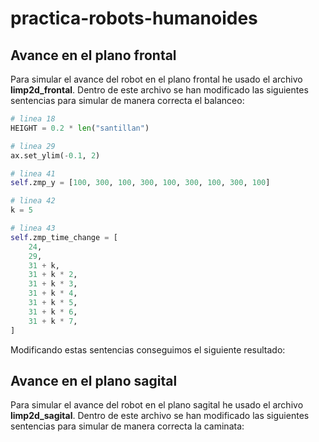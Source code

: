 # practica-robots-humanoides

## Avance en el plano **frontal**
Para simular el avance del robot en el plano frontal he usado el archivo **limp2d_frontal**.
Dentro de este archivo se han modificado las siguientes sentencias para simular de manera correcta el balanceo:
```python
# linea 18 
HEIGHT = 0.2 * len("santillan")

# linea 29
ax.set_ylim(-0.1, 2)

# linea 41
self.zmp_y = [100, 300, 100, 300, 100, 300, 100, 300, 100]

# linea 42
k = 5

# linea 43
self.zmp_time_change = [
    24,
    29,
    31 + k,
    31 + k * 2,
    31 + k * 3,
    31 + k * 4,
    31 + k * 5,
    31 + k * 6,
    31 + k * 7,
]
```

Modificando estas sentencias conseguimos el siguiente resultado:

## Avance en el plano **sagital**
Para simular el avance del robot en el plano sagital he usado el archivo **limp2d_sagital**.
Dentro de este archivo se han modificado las siguientes sentencias para simular de manera correcta la caminata:
```python

```

